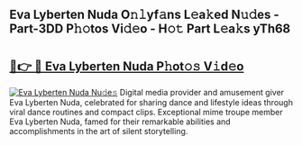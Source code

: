 ## Eva Lyberten Nuda O𝚗𝚕yf𝚊ns L𝚎a𝚔ed N𝚞𝚍es - Part-3DD P𝚑𝚘tos Vi𝚍𝚎o - H𝚘𝚝 Part L𝚎a𝚔s yTh68

# <h2><a href="http://kf1wdt.oniu.top/?m=Eva+Lyberten+Nuda">🔗👉 🔴 Eva Lyberten Nuda P𝚑ot𝚘𝚜 V𝚒d𝚎o</a></h2>

[![Eva Lyberten Nuda Nu𝚍e𝚜](https://i.imgur.com/0qMVB7G.gif)](http://kf1wdt.oniu.top/?m=Eva+Lyberten+Nuda)
Digital media provider and amusement giver Eva Lyberten Nuda, celebrated for sharing dance and lifestyle ideas through viral dance routines and compact clips. Exceptional mime troupe member Eva Lyberten Nuda, famed for their remarkable abilities and accomplishments in the art of silent storytelling.  
